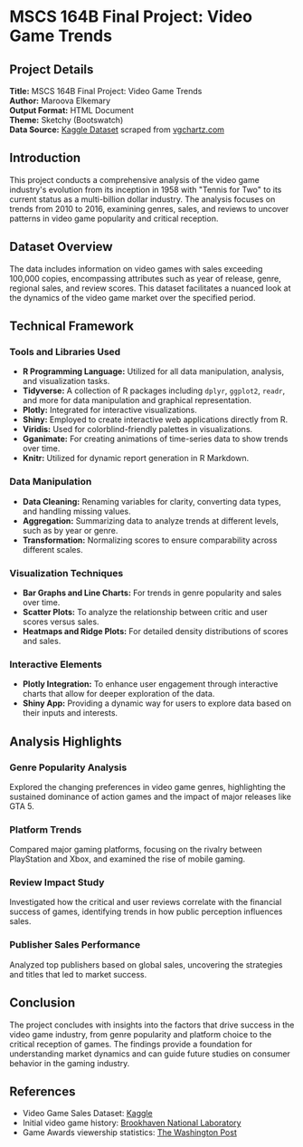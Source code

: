 # MSCS 164B Final Project: Video Game Trends

## Project Details
**Title:** MSCS 164B Final Project: Video Game Trends  
**Author:** Maroova Elkemary  
**Output Format:** HTML Document  
**Theme:** Sketchy (Bootswatch)  
**Data Source:** [Kaggle Dataset](https://www.kaggle.com/datasets/gregorut/videogamesales) scraped from [vgchartz.com](http://www.vgchartz.com/)

## Introduction

This project conducts a comprehensive analysis of the video game industry's evolution from its inception in 1958 with "Tennis for Two" to its current status as a multi-billion dollar industry. The analysis focuses on trends from 2010 to 2016, examining genres, sales, and reviews to uncover patterns in video game popularity and critical reception.

## Dataset Overview

The data includes information on video games with sales exceeding 100,000 copies, encompassing attributes such as year of release, genre, regional sales, and review scores. This dataset facilitates a nuanced look at the dynamics of the video game market over the specified period.

## Technical Framework

### Tools and Libraries Used
- **R Programming Language:** Utilized for all data manipulation, analysis, and visualization tasks.
- **Tidyverse:** A collection of R packages including `dplyr`, `ggplot2`, `readr`, and more for data manipulation and graphical representation.
- **Plotly:** Integrated for interactive visualizations.
- **Shiny:** Employed to create interactive web applications directly from R.
- **Viridis:** Used for colorblind-friendly palettes in visualizations.
- **Gganimate:** For creating animations of time-series data to show trends over time.
- **Knitr:** Utilized for dynamic report generation in R Markdown.

### Data Manipulation
- **Data Cleaning:** Renaming variables for clarity, converting data types, and handling missing values.
- **Aggregation:** Summarizing data to analyze trends at different levels, such as by year or genre.
- **Transformation:** Normalizing scores to ensure comparability across different scales.

### Visualization Techniques
- **Bar Graphs and Line Charts:** For trends in genre popularity and sales over time.
- **Scatter Plots:** To analyze the relationship between critic and user scores versus sales.
- **Heatmaps and Ridge Plots:** For detailed density distributions of scores and sales.

### Interactive Elements
- **Plotly Integration:** To enhance user engagement through interactive charts that allow for deeper exploration of the data.
- **Shiny App:** Providing a dynamic way for users to explore data based on their inputs and interests.

## Analysis Highlights

### Genre Popularity Analysis
Explored the changing preferences in video game genres, highlighting the sustained dominance of action games and the impact of major releases like GTA 5.

### Platform Trends
Compared major gaming platforms, focusing on the rivalry between PlayStation and Xbox, and examined the rise of mobile gaming.

### Review Impact Study
Investigated how the critical and user reviews correlate with the financial success of games, identifying trends in how public perception influences sales.

### Publisher Sales Performance
Analyzed top publishers based on global sales, uncovering the strategies and titles that led to market success.

## Conclusion

The project concludes with insights into the factors that drive success in the video game industry, from genre popularity and platform choice to the critical reception of games. The findings provide a foundation for understanding market dynamics and can guide future studies on consumer behavior in the gaming industry.

## References

- Video Game Sales Dataset: [Kaggle](https://www.kaggle.com/datasets/gregorut/videogamesales)
- Initial video game history: [Brookhaven National Laboratory](https://www.bnl.gov/about/history/firstvideo.php)
- Game Awards viewership statistics: [The Washington Post](https://www.washingtonpost.com/entertainment/video-games/2023/12/08/game-awards-winners-losers/)
